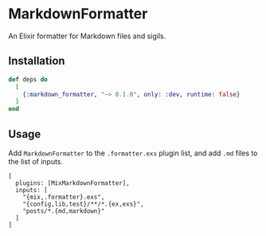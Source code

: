 # MarkdownFormatter

An Elixir formatter for Markdown files and sigils.


## Installation

```elixir
def deps do
  [
    {:markdown_formatter, "~> 0.1.0", only: :dev, runtime: false}
  ]
end
```

## Usage

Add `MarkdownFormatter` to the `.formatter.exs` plugin list, and add `.md` files
to the list of inputs.

```
[
  plugins: [MixMarkdownFormatter],
  inputs: [
    "{mix,.formatter}.exs",
    "{config,lib,test}/**/*.{ex,exs}",
    "posts/*.{md,markdown}"
  ]
]
```
